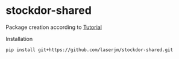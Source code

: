 # stockdor-shared

Package creation according to [Tutorial](https://packaging.python.org/en/latest/tutorials/packaging-projects/)

Installation

```bash
pip install git+https://github.com/laserjm/stockdor-shared.git
```
